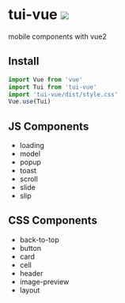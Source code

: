 # tui-vue [<img src="https://img.shields.io/npm/v/tui-vue.svg">](https://www.npmjs.com/package/tui-vue)

mobile components with vue2
## Install

```js
import Vue from 'vue'
import Tui from 'tui-vue'
import 'tui-vue/dist/style.css'
Vue.use(Tui)
```


## JS Components
- loading
- model
- popup
- toast
- scroll
- slide
- slip

## CSS Components
- back-to-top
- button
- card
- cell
- header
- image-preview
- layout
